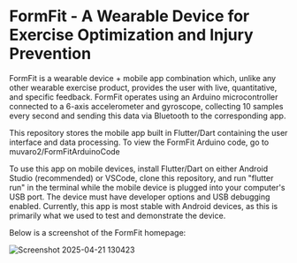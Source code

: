 # FormFit - A Wearable Device for Exercise Optimization and Injury Prevention

FormFit is a wearable device + mobile app combination which, unlike any other wearable exercise product, provides the user with live, quantitative, and specific feedback.
FormFit operates using an Arduino microcontroller connected to a 6-axis accelerometer and gyroscope, collecting 10 samples every second and sending this data via Bluetooth to the corresponding app.

This repository stores the mobile app built in Flutter/Dart containing the user interface and data processing. To view the FormFit Arduino code, go to muvaro2/FormFitArduinoCode

To use this app on mobile devices, install Flutter/Dart on either Android Studio (recommended) or VSCode, clone this repository, and run "flutter run" in the terminal while the mobile device is plugged into your computer's USB port. The device must have developer options and USB debugging enabled. Currently, this app is most stable with Android devices, as this is primarily what we used to test and demonstrate the device.

Below is a screenshot of the FormFit homepage:

![Screenshot 2025-04-21 130423](https://github.com/user-attachments/assets/01b9ee54-145b-403b-8acc-d3f79ed8bf50)
